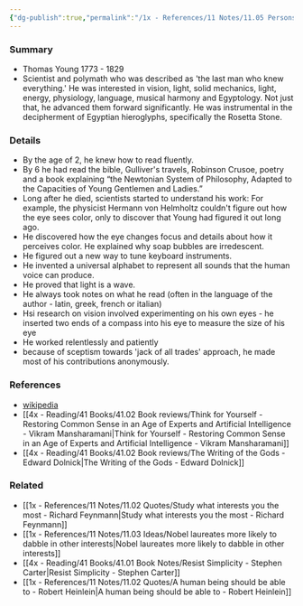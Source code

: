 ```yaml
---
{"dg-publish":true,"permalink":"/1x - References/11 Notes/11.05 Persons/Thomas Young/","title":"Thomas Young","noteIcon":"","created":"2023-09-10T12:55:10.071+03:00","updated":"2024-02-14T20:18:18.037+03:00"}
---
```



### Summary
- Thomas Young 1773 - 1829
- Scientist and polymath who was described as 'the last man who knew everything.' He was interested in vision, light, solid mechanics, light, energy, physiology, language, musical harmony and Egyptology. Not just that, he advanced them forward significantly. He was instrumental in the decipherment of Egyptian hieroglyphs, specifically the Rosetta Stone.

### Details
- By the age of 2, he knew how to read fluently. 
- By 6 he had read the bible, Gulliver's travels, Robinson Crusoe, poetry and a book explaining “the Newtonian System of Philosophy, Adapted to the Capacities of Young Gentlemen and Ladies.”
- Long after he died, scientists started to understand his work: For example, the physicist Hermann von Helmholtz couldn't figure out how the eye sees color, only to discover that Young had figured it out long ago.
- He discovered how the eye changes focus and details about how it perceives color. He explained why soap bubbles are irredescent.
- He figured out a new way to tune keyboard instruments. 
- He invented a universal alphabet to represent all sounds that the human voice can produce.
- He proved that light is a wave.
- He always took notes on what he read (often in the language of the author - latin, greek, french or italian)
- Hsi research on vision involved experimenting on his own eyes - he inserted two ends of a compass into his eye to measure the size of his eye
- He worked relentlessly and patiently
- because of sceptism towards 'jack of all trades' approach, he made most of his contributions anonymously.

### References
- [wikipedia](https://en.wikipedia.org/wiki/Thomas_Young_(scientist))
- [[4x - Reading/41 Books/41.02 Book reviews/Think for Yourself - Restoring Common Sense in an Age of Experts and Artificial Intelligence - Vikram Mansharamani\|Think for Yourself - Restoring Common Sense in an Age of Experts and Artificial Intelligence - Vikram Mansharamani]]
- [[4x - Reading/41 Books/41.02 Book reviews/The Writing of the Gods - Edward Dolnick\|The Writing of the Gods - Edward Dolnick]]

### Related
- [[1x - References/11 Notes/11.02 Quotes/Study what interests you the most - Richard Feynmann\|Study what interests you the most - Richard Feynmann]]
- [[1x - References/11 Notes/11.03 Ideas/Nobel laureates more likely to dabble in other interests\|Nobel laureates more likely to dabble in other interests]]
- [[4x - Reading/41 Books/41.01 Book Notes/Resist Simplicity - Stephen Carter\|Resist Simplicity - Stephen Carter]]
- [[1x - References/11 Notes/11.02 Quotes/A human being should be able to - Robert Heinlein\|A human being should be able to - Robert Heinlein]]